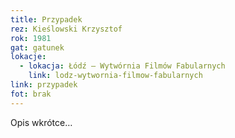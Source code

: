 ```yaml
---
title: Przypadek
rez: Kieślowski Krzysztof
rok: 1981
gat: gatunek
lokacje:
  - lokacja: Łódź – Wytwórnia Filmów Fabularnych
    link: lodz-wytwornia-filmow-fabularnych
link: przypadek
fot: brak
---
```

Opis wkrótce…